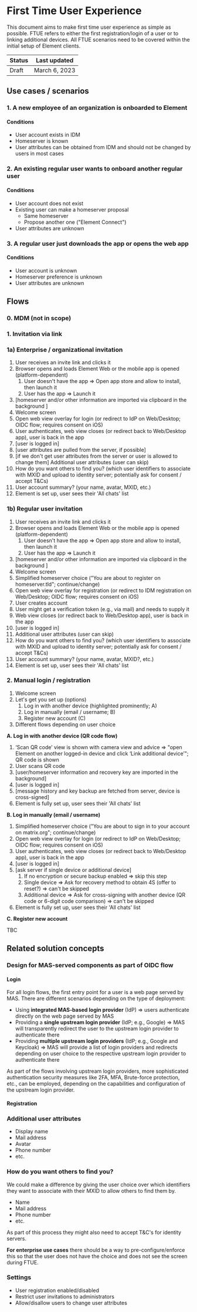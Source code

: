 # First Time User Experience

This document aims to make first time user experience as simple as possible. FTUE refers to either the first registration/login of a user or to linking additional devices. All FTUE scenarios need to be covered within the initial setup of Element clients.

| Status | Last updated |
|--|--|
| Draft | March 6, 2023 |

## Use cases / scenarios

### 1. A new employee of an organization is onboarded to Element

#### Conditions
- User account exists in IDM
- Homeserver is known
- User attributes can be obtained from IDM and should not be changed by users in most cases

### 2. An existing regular user wants to onboard another regular user

#### Conditions
- User account does not exist
- Existing user can make a homeserver proposal
	- Same homeserver
	- Propose another one ("Element Connect")
- User attributes are unknown

### 3. A regular user just downloads the app or opens the web app

#### Conditions
- User account is unknown
- Homeserver preference is unknown
- User attributes are unknown

## Flows

### 0. MDM (not in scope)

### 1. Invitation via link

### 1a) Enterprise / organizational invitation

1. User receives an invite link and clicks it
2. Browser opens and loads Element Web or the mobile app is opened (platform-dependent)
	1. User doesn't have the app => Open app store and allow to install, then launch it
	2. User has the app => Launch it
3. [homeserver and/or other information are imported via clipboard in the background ]
4. Welcome screen
5. Open web view overlay for login (or redirect to IdP on Web/Desktop; OIDC flow; requires consent on iOS)
6. User authenticates, web view closes (or redirect back to Web/Desktop app), user is back in the app
7. [user is logged in]
8. [user attributes are pulled from the server, if possible]
9. [if we don't get user attributes from the server or user is allowed to change them] Additional user attributes (user can skip)
10. How do you want others to find you? (which user identifiers to associate with MXID and upload to identity server; potentially ask for consent / accept T&Cs)
11. User account summary? (your name, avatar, MXID, etc.)
12. Element is set up, user sees their 'All chats' list 


### 1b) Regular user invitation

1. User receives an invite link and clicks it
2. Browser opens and loads Element Web or the mobile app is opened (platform-dependent)
	1. User doesn't have the app => Open app store and allow to install, then launch it
	2. User has the app => Launch it
3. [homeserver and/or other information are imported via clipboard in the background ]
4. Welcome screen
5. Simplified homeserver choice ("You are about to register on homeserver.tld"; continue/change)
6. Open web view overlay for registration (or redirect to IDM registration on Web/Desktop; OIDC flow; requires consent on iOS)
7. User creates account
8. User might get a verification token (e.g., via mail) and needs to supply it
9. Web view closes (or redirect back to Web/Desktop app), user is back in the app
10. [user is logged in]
11. Additional user attributes (user can skip)
12. How do you want others to find you? (which user identifiers to associate with MXID and upload to identity server; potentially ask for consent / accept T&Cs)
13. User account summary? (your name, avatar, MXID?, etc.)
14. Element is set up, user sees their 'All chats' list 

### 2. Manual login / registration

1. Welcome screen
2. Let's get you set up (options)
	1.  Log in with another device (highlighted prominently; A)
	2.  Log in manually (email / username; B)
	3.  Register new account (C)
3. Different flows depending on user choice

**A.  Log in with another device (QR code flow)**

1.  ‘Scan QR code’ view is shown with camera view and advice => "open Element on another logged-in device and click ‘Link additional device’"; QR code is shown
2.  User scans QR code
3.  [user/homeserver information and recovery key are imported in the background]
4.  [user is logged in]
5.  [message history and key backup are fetched from server, device is cross-signed]
6.  Element is fully set up, user sees their 'All chats' list

**B. Log in manually (email / username)**

1. Simplified homeserver choice ("You are about to sign in to your account on matrix.org"; continue/change)
2. Open web view overlay for login (or redirect to IdP on Web/Desktop; OIDC flow; requires consent on iOS)
3. User authenticates, web view closes (or redirect back to Web/Desktop app), user is back in the app
4. [user is logged in]
5. [ask server if single device or additional device]
	1. If no encryption or secure backup enabled => skip this step
	2. Single device => Ask for recovery method to obtain 4S (offer to reset?) => can't be skipped
	3. Additional device => Ask for cross-signing with another device (QR code or 6-digit code comparison) => can't be skipped
6. Element is fully set up, user sees their 'All chats' list

**C. Register new account**

TBC

## Related solution concepts

### Design for MAS-served components as part of OIDC flow
#### Login

For all login flows, the first entry point for a user is a web page served by MAS. There are different scenarios depending on the type of deployment:

- Using **integrated MAS-based login provider** (IdP) => users authenticate directly on the web page served by MAS
- Providing a **single upstream login provider** (IdP; e.g., Google) => MAS will transparently redirect the user to the upstream login provider to authenticate there
- Providing **multiple upstream login providers** (IdP; e.g., Google and Keycloak) => MAS will provide a list of login providers and redirects depending on user choice to the respective upstream login provider to authenticate there

As part of the flows involving upstream login providers, more sophisticated authentication security measures like 2FA, MFA, Brute-force protection, etc., can be employed, depending on the capabilities and configuration of the upstream login provider.

#### Registration

### Additional user attributes

- Display name
- Mail address
- Avatar
- Phone number
- etc.

### How do you want others to find you?

We could make a difference by giving the user choice over which identifiers they want to associate with their MXID to allow others to find them by.

- Name
- Mail address
- Phone number
- etc.

As part of this process they might also need to accept T&C's for identity servers.

**For enterprise use cases** there should be a way to pre-configure/enforce this so that the user does not have the choice and does not see the screen during FTUE.

### Settings
- User registration enabled/disabled
- Restrict user invitations to administrators
- Allow/disallow users to change user attributes
